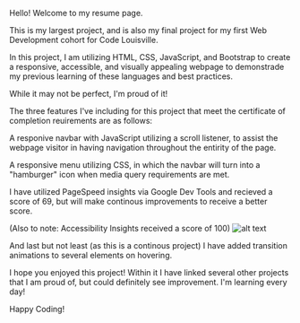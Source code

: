 Hello! Welcome to my resume page. 

This is my largest project, and is also my final project for my first Web Development cohort for Code Louisville. 

In this project, I am utilizing HTML, CSS, JavaScript, and Bootstrap to create a responsive, accessible, and visually appealing webpage to demonstrade my previous learning of these languages and best practices. 

While it may not be perfect, I'm proud of it! 

The three features I've including for this project that meet the certificate of completion reuirements are as follows:

A responive navbar with JavaScript utilizing a scroll listener, to assist the webpage visitor in having navigation throughout the entirity of the page. 

A responsive menu utilizing CSS, in which the navbar will turn into a "hamburger" icon when media query requirements are met. 

I have utilized PageSpeed insights via Google Dev Tools and recieved a score of 69, but will make continous improvements to receive a better score.

(Also to note: Accessibility Insights received a score of 100)
![alt text](https://imgur.com/a/wBED8S5)

And last but not least (as this is a continous project) I have added transition animations to several elements on hovering. 

I hope you enjoyed this project! Within it I have linked several other projects that I am proud of, but could definitely see improvement. I'm learning every day!

Happy Coding!


